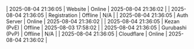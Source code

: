 | 2025-08-04 21:36:05 | Website | Online | 2025-08-04 21:36:02 |
| 2025-08-04 21:36:05 | Registration | Offline | N/A |
| 2025-08-04 21:36:05 | Auth Server | Online | 2025-08-04 21:36:02 |
| 2025-08-04 21:36:05 | Kezan (PvE) | Offline | 2025-08-03 17:58:02 |
| 2025-08-04 21:36:05 | Gurubashi (PvP) | Offline | N/A |
| 2025-08-04 21:36:05 | Cloudflare | Online | 2025-08-04 21:36:02 |
